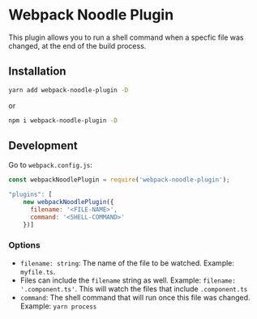 # Webpack Noodle Plugin

This plugin allows you to run a shell command when a specfic file was changed, at the end of the build process.

## Installation
```bash
yarn add webpack-noodle-plugin -D
```
or

```bash
npm i webpack-noodle-plugin -D
```

## Development
Go to `webpack.config.js`:

```js
const webpackNoodlePlugin = require('webpack-noodle-plugin');

"plugins": [
    new webpackNoodlePlugin({
      filename: '<FILE-NAME>',
      command: '<SHELL-COMMAND>'
    })]
```

### Options
* `filename: string`: The name of the file to be watched. Example: `myfile.ts`.
* Files can include the `filename` string as well. Example: `filename: '.component.ts'`. This will watch the files that include `.component.ts`
* `command`: The shell command that will run once this file was changed. Example: `yarn process`
